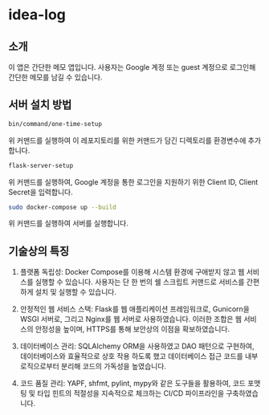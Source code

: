 # idea-log

## 소개

이 앱은 간단한 메모 앱입니다. 사용자는 Google 계정 또는 guest 계정으로 로그인해 간단한 메모를 남길 수 있습니다.

## 서버 설치 방법

```bash
bin/command/one-time-setup
```

위 커맨드를 실행하여 이 레포지토리를 위한 커맨드가 담긴 디렉토리를 환경변수에 추가합니다.

```bash
flask-server-setup
```

위 커맨드를 실행하여, Google 계정을 통한 로그인을 지원하기 위한 Client ID, Client Secret을 입력합니다.

```bash
sudo docker-compose up --build
```

위 커맨드를 실행하여 서버를 실행합니다.

## 기술상의 특징

1. 플랫폼 독립성: Docker Compose를 이용해 시스템 환경에 구애받지 않고 웹 서비스를 실행할 수 있습니다. 사용자는 단 한 번의 쉘 스크립트 커맨드로 서비스를 간편하게 설치 및 실행할 수 있습니다.

2. 안정적인 웹 서비스 스택: Flask를 웹 애플리케이션 프레임워크로, Gunicorn을 WSGI 서버로, 그리고 Nginx를 웹 서버로 사용하였습니다. 이러한 조합은 웹 서비스의 안정성을 높이며, HTTPS를 통해 보안상의 이점을 확보하였습니다.

3. 데이터베이스 관리: SQLAlchemy ORM을 사용하였고 DAO 패턴으로 구현하여, 데이터베이스와 효율적으로 상호 작용 하도록 했고 데이터베이스 접근 코드를 내부 로직으로부터 분리해 코드의 가독성을 높였습니다.

4. 코드 품질 관리: YAPF, shfmt, pylint, mypy와 같은 도구들을 활용하여, 코드 포맷팅 및 타입 힌트의 적절성을 지속적으로 체크하는 CI/CD 파이프라인을 구축하였습니다.
